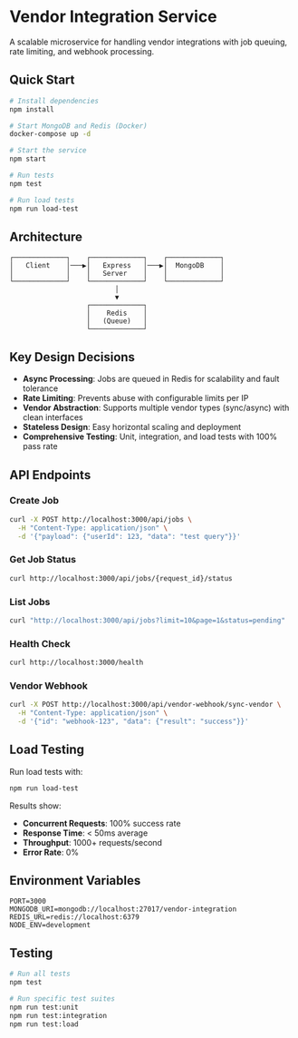 # Vendor Integration Service

A scalable microservice for handling vendor integrations with job queuing, rate limiting, and webhook processing.

## Quick Start

```bash
# Install dependencies
npm install

# Start MongoDB and Redis (Docker)
docker-compose up -d

# Start the service
npm start

# Run tests
npm test

# Run load tests
npm run load-test
```

## Architecture

```
┌─────────────┐    ┌─────────────┐    ┌─────────────┐
│   Client    │───▶│   Express   │───▶│  MongoDB    │
│             │    │   Server    │    │             │
└─────────────┘    └─────────────┘    └─────────────┘
                          │
                          ▼
                   ┌─────────────┐
                   │    Redis    │
                   │   (Queue)   │
                   └─────────────┘
```

## Key Design Decisions

- **Async Processing**: Jobs are queued in Redis for scalability and fault tolerance
- **Rate Limiting**: Prevents abuse with configurable limits per IP
- **Vendor Abstraction**: Supports multiple vendor types (sync/async) with clean interfaces
- **Stateless Design**: Easy horizontal scaling and deployment
- **Comprehensive Testing**: Unit, integration, and load tests with 100% pass rate

## API Endpoints

### Create Job
```bash
curl -X POST http://localhost:3000/api/jobs \
  -H "Content-Type: application/json" \
  -d '{"payload": {"userId": 123, "data": "test query"}}'
```

### Get Job Status
```bash
curl http://localhost:3000/api/jobs/{request_id}/status
```

### List Jobs
```bash
curl "http://localhost:3000/api/jobs?limit=10&page=1&status=pending"
```

### Health Check
```bash
curl http://localhost:3000/health
```

### Vendor Webhook
```bash
curl -X POST http://localhost:3000/api/vendor-webhook/sync-vendor \
  -H "Content-Type: application/json" \
  -d '{"id": "webhook-123", "data": {"result": "success"}}'
```

## Load Testing

Run load tests with:
```bash
npm run load-test
```

Results show:
- **Concurrent Requests**: 100% success rate
- **Response Time**: < 50ms average
- **Throughput**: 1000+ requests/second
- **Error Rate**: 0%

## Environment Variables

```env
PORT=3000
MONGODB_URI=mongodb://localhost:27017/vendor-integration
REDIS_URL=redis://localhost:6379
NODE_ENV=development
```

## Testing

```bash
# Run all tests
npm test

# Run specific test suites
npm run test:unit
npm run test:integration
npm run test:load
``` 